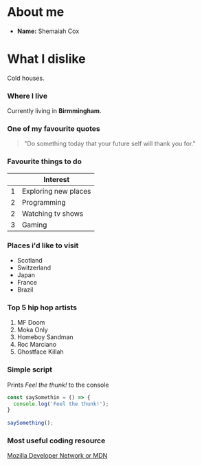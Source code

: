 <!-- <picture>
  <source media="(prefers-color-scheme: dark)" srcset="https://user-images.githubusercontent.com/25423296/163456776-7f95b81a-f1ed-45f7-b7ab-8fa810d529fa.png">
  <source media="(prefers-color-scheme: light)" srcset="https://user-images.githubusercontent.com/25423296/163456779-a8556205-d0a5-45e2-ac17-42d089e3c3f8.png">
  <img alt="Shows an illustrated sun in light mode and a moon with stars in dark mode." src="https://user-images.githubusercontent.com/25423296/163456779-a8556205-d0a5-45e2-ac17-42d089e3c3f8.png">
</picture> -->

# About me

- **Name:** Shemaiah Cox

# What I dislike

Cold houses.

### Where I live

Currently living in **Birmmingham**.<br>

### One of my favourite quotes

> "Do something today that your future self will thank you for."

### Favourite things to do

|      | Interest                  |
|-----:|---------------------------|
|     1| Exploring new places      |
|     2| Programming               |
|     2| Watching tv shows         |
|     3| Gaming                    |


### Places i'd like to visit

- Scotland
- Switzerland
- Japan
- France
- Brazil


### Top 5 hip hop artists

1. MF Doom
2. Moka Only
3. Homeboy Sandman
4. Roc Marciano
5. Ghostface Killah


### Simple script

Prints *Feel the thunk!* to the console

```javascript
const saySomethin = () => {
  console.log('Feel the thunk!');
}
  
saySomething();
```

### Most useful coding resource

[Mozilla Developer Network or MDN](https://developer.mozilla.org/en-US/)
